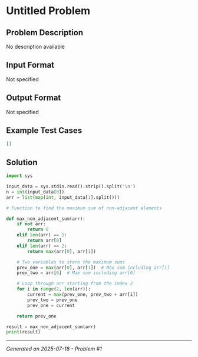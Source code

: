 # Untitled Problem

## Problem Description
No description available

## Input Format
Not specified

## Output Format
Not specified

## Example Test Cases
```json
[]
```

## Solution
```python
import sys

input_data = sys.stdin.read().strip().split('\n')
n = int(input_data[0])
arr = list(map(int, input_data[1].split()))

# Function to find the maximum sum of non-adjacent elements

def max_non_adjacent_sum(arr):
    if not arr:
        return 0
    elif len(arr) == 1:
        return arr[0]
    elif len(arr) == 2:
        return max(arr[0], arr[1])

    # Two variables to store the maximum sums
    prev_one = max(arr[0], arr[1])  # Max sum including arr[1]
    prev_two = arr[0]  # Max sum including arr[0]

    # Loop through arr starting from the index 2
    for i in range(2, len(arr)):
        current = max(prev_one, prev_two + arr[i])
        prev_two = prev_one
        prev_one = current

    return prev_one

result = max_non_adjacent_sum(arr)
print(result)
```

---
*Generated on 2025-07-18 - Problem #1*